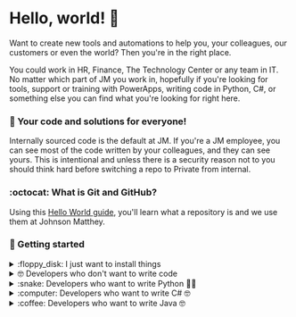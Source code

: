 # Hello, world! 👋
Want to create new tools and automations to help you, your colleagues, our customers or even the world? Then you're in the right place.

You could work in HR, Finance, The Technology Center or any team in IT. No matter which part of JM you work in, hopefully if you're looking for tools, support or training with PowerApps, writing code in Python, C#, or something else you can find what you're looking for right here.

### 🍿 Your code and solutions for everyone!
Internally sourced code is the default at JM. If you're a JM employee, you can see most of the code written by your colleagues, and they can see yours. This is intentional and unless there is a security reason not to you should think hard before switching a repo to Private from internal.

### :octocat: What is Git and GitHub?
Using this [Hello World guide](https://docs.github.com/en/get-started/quickstart/hello-world), you'll learn what a repository is and we use them at Johnson Matthey.<br>

### 🦦 Getting started

<details> 
	<summary>:floppy_disk: I just want to install things</summary>
	<br>
	<ul>
	<li>In general, software in Johnson Matthey should be installed using Digital Workplace. Some of the tools for folks who wish to create their own applications can be self serviced. But there is no support available when you install this way.</li>
		<li>The four tools currently available for self-service 👩‍💻 are:</li>
		<ul>
			<li><a href="https://github.com/johnsonmatthey/JohnsonMattheyDevelopers/blob/main/bin/VSCodeUserSetup-x64-1.63.2.exe">Visual Studio Code</a></li>
			<li><a href="https://github.com/johnsonmatthey/JohnsonMattheyDevelopers/blob/main/bin/python-3.9.10-amd64.exe">Python</a></li>
			<li><a href="https://github.com/johnsonmatthey/JohnsonMattheyDevelopers/blob/main/bin/Git-2.35.1-64-bit.exe">git-scm CLI</a></li>
			<li><a href="https://github.com/johnsonmatthey/JohnsonMattheyDevelopers/blob/main/bin/npp.8.2.1.portable.x64.zip">NotePad++</a></li>
		</ul>
	</ul>
</details>


<details> 
	<summary>🤓 Developers who don't want to write code</summary>
	<br>
	<ul>
	<li>GitHub is built using mighty 🔨 open source technologies like <a href="https://github.com/rails">Ruby on Rails</a>, <a href="https://github.com/golang">Go</a>, <a href="https://github.com/primer/">Primer</a>, <a href="https://github.com/reactjs">React</a> and <a href="https://github.com/apache/kafka">Kafka</a> among others.</li>
		<li>The three open source projects GitHub members have most contributed 👩‍💻 to are:
			<ul>
				<li><a href="https://github.com/microsoft/vscode">Visual Studio Code</a></li>
				<li><a href="https://github.com/rails/rails">Ruby on Rails</a></li>
				<li><a href="https://github.com/Homebrew">Homebrew</a></li>
			</ul>
		</li>
		<li>By the way, our <a href="https://github.com/github/docs">documentation</a>  is also open sourced</li>
	</ul>
</details>

<details> 
	<summary>:snake: Developers who want to write Python 👩‍🔬</summary>
	<br>
	<ul>
	<li>GitHub is built using mighty 🔨 open source technologies like <a href="https://github.com/rails">Ruby on Rails</a>, <a href="https://github.com/golang">Go</a>, <a href="https://github.com/primer/">Primer</a>, <a href="https://github.com/reactjs">React</a> and <a href="https://github.com/apache/kafka">Kafka</a> among others.</li>
		<li>The three open source projects GitHub members have most contributed 👩‍💻 to are:
			<ul>
				<li><a href="https://github.com/microsoft/vscode">Visual Studio Code</a></li>
				<li><a href="https://github.com/rails/rails">Ruby on Rails</a></li>
				<li><a href="https://github.com/Homebrew">Homebrew</a></li>
			</ul>
		</li>
		<li>By the way, our <a href="https://github.com/github/docs">documentation</a> 🤓 is also open sourced</li>
	</ul>
</details>

<details> 
	<summary>:computer: Developers who want to write C# 🤓</summary>
	<br>
	<ul>
	<li>GitHub is built using mighty 🔨 open source technologies like <a href="https://github.com/rails">Ruby on Rails</a>, <a href="https://github.com/golang">Go</a>, <a href="https://github.com/primer/">Primer</a>, <a href="https://github.com/reactjs">React</a> and <a href="https://github.com/apache/kafka">Kafka</a> among others.</li>
		<li>The three open source projects GitHub members have most contributed 👩‍💻 to are:
			<ul>
				<li><a href="https://github.com/microsoft/vscode">Visual Studio Code</a></li>
				<li><a href="https://github.com/rails/rails">Ruby on Rails</a></li>
				<li><a href="https://github.com/Homebrew">Homebrew</a></li>
			</ul>
		</li>
		<li>By the way, our <a href="https://github.com/github/docs">documentation</a> 🤓 is also open sourced</li>
	</ul>
</details>

<details> 
	<summary>:coffee: Developers who want to write Java 🤓</summary>
	<br>
	<ul>
	<li>GitHub is built using mighty 🔨 open source technologies like <a href="https://github.com/rails">Ruby on Rails</a>, <a href="https://github.com/golang">Go</a>, <a href="https://github.com/primer/">Primer</a>, <a href="https://github.com/reactjs">React</a> and <a href="https://github.com/apache/kafka">Kafka</a> among others.</li>
		<li>The three open source projects GitHub members have most contributed 👩‍💻 to are:
			<ul>
				<li><a href="https://github.com/microsoft/vscode">Visual Studio Code</a></li>
				<li><a href="https://github.com/rails/rails">Ruby on Rails</a></li>
				<li><a href="https://github.com/Homebrew">Homebrew</a></li>
			</ul>
		</li>
		<li>By the way, our <a href="https://github.com/github/docs">documentation</a> 🤓 is also open sourced</li>
	</ul>
</details>
